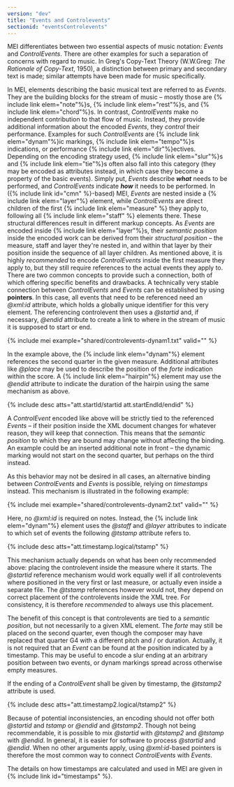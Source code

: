 ```yaml
---
version: "dev"
title: "Events and Controlevents"
sectionid: "eventsControlevents"
---
```


MEI differentiates between two essential aspects of music notation: *Events* and *ControlEvents*. There are other examples for such a separation of concerns with regard to music. In Greg's Copy-Text Theory (W.W.Greg: *The Rationale of Copy-Text*, 1950), a distinction between primary and secondary text is made; similar attempts have been made for music specifically.

In MEI, elements describing the basic musical text are referred to as *Events*. They are the building blocks for the stream of music – mostly those are {% include link elem="note"%}s, {% include link elem="rest"%}s, and {% include link elem="chord"%}s.
In contrast, *ControlEvents* make no independent contribution to that flow of music. Instead, they provide additional information about the encoded *Events*, they *control* their performance. Examples for such *ControlEvents* are {% include link elem="dynam"%}ic markings, {% include link elem="tempo"%}s indications, or performance {% include link elem="dir"%}ectives. Depending on the encoding strategy used, {% include link elem="slur"%}s and {% include link elem="tie"%}s often also fall into this category (they may be encoded as attributes instead, in which case they become a property of the basic events).
Simply put, *Events* describe ***what*** needs to be performed, and *ControlEvents* indicate ***how*** it needs to be performed. In ({% include link id="cmn" %}-based) MEI, *Events* are nested inside a {% include link elem="layer"%} element, while *ControlEvents* are direct children of the first {% include link elem="measure" %} they apply to, following all {% include link elem="staff" %} elements there.
These structural differences result in different markup concepts. As *Events* are encoded inside {% include link elem="layer"%}s, their *semantic position* inside the encoded work can be derived from their *structural position* – the measure, staff and layer they're nested in, and within that layer by their position inside the sequence of all layer children. As mentioned above, it is highly *recommended* to encode *ControlEvents* inside the first measure they apply to, but they still require references to the actual events they apply to. There are two common concepts to provide such a connection, both of which offering specific benefits and drawbacks.
A technically very stable connection between *ControlEvents* and *Events* can be established by using **pointers**. In this case, all events that need to be referenced need an *@xml:id* attribute, which holds a globally unique identifier for this very element. The referencing controlevent then uses a *@startid* and, if necessary, *@endid* attribute to create a link to where in the stream of music it is supposed to start or end.

{% include mei example="shared/controlevents-dynam1.txt" valid="" %}

In the example above, the {% include link elem="dynam"%} element references the second quarter in the given measure. Additional attributes like *@place* may be used to describe the position of the *forte* indication within the score. A {% include link elem="hairpin"%} element may use the *@endid* attribute to indicate the duration of the hairpin using the same mechanism as above.

{% include desc atts="att.startId/startid att.startEndId/endid" %}

A *ControlEvent* encoded like above will be strictly tied to the referenced *Events* – if their position inside the XML document changes for whatever reason, they will keep that connection. This means that the *semantic position* to which they are bound may change without affecting the binding. An example could be an inserted additional note in front – the dynamic marking would not start on the second quarter, but perhaps on the third instead.  

As this behavior may not be desired in all cases, an alternative binding between *ControlEvents* and *Events* is possible, relying on *timestamps* instead. This mechanism is illustrated in the following example:

{% include mei example="shared/controlevents-dynam2.txt" valid="" %}

Here, no *@xml:id* is required on notes. Instead, the {% include link elem="dynam"%} element uses the *@staff* and *@layer* attributes to indicate to which set of events the following *@tstamp* attribute refers to.

{% include desc atts="att.timestamp.logical/tstamp" %}

This mechanism actually depends on what has been only recommended above: placing the controlevent inside the measure where it starts. The *@startid* reference mechanism would work equally well if all controlevents where positioned in the very first or last measure, or actually even inside a separate file. The *@tstamp* references however would not, they depend on correct placement of the controlevents inside the XML tree. For consistency, it is therefore *recommended* to always use this placement.

The benefit of this concept is that controlevents are tied to a *semantic position*, but not necessarily to a given XML element. The *forte* may still be placed on the second quarter, even though the composer may have replaced that quarter G4 with a different pitch and / or duration. Actually, it is not required that an *Event* can be found at the position indicated by a timestamp. This may be useful to encode a slur ending at an arbitrary position between two events, or dynam markings spread across otherwise empty measures. 

If the ending of a *ControlEvent* shall be given by timestamp, the *@tstamp2* attribute is used.

{% include desc atts="att.timestamp2.logical/tstamp2" %}

Because of potential inconsistencies, an encoding should not offer both *@startid* and *tstamp* or *@endid* and *@tstamp2*. Though not being recommendable, it is possible to mix *@startid* with *@tstamp2* and *@tstamp* with *@endid*. In general, it is easier for software to process *@startid* and *@endid*. When no other arguments apply, using *@xml:id*-based pointers is therefore the most common way to connect *ControlEvents* with *Events*.

The details on how timestamps are calculated and used in MEI are given in {% include link id="timestamps" %}.
